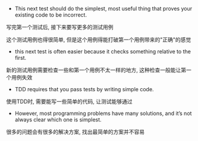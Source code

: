 + This next test should do the simplest, most useful thing that proves your existing code to be incorrect.

写完第一个测试后, 接下来要写更多的测试用例

这个测试用例也得很简单, 但是这个用例得能打破第一个用例带来的"正确"的感觉

+ this next test is often easier because it checks something relative to the first.

新的测试用例需要检查一些和第一个用例不太一样的地方, 这种检查一般能让第一个用例失效


+ TDD requires that you pass tests by writing simple code.

使用TDD时, 需要能写一些简单的代码, 让测试能够通过

+ However, most programming problems have many solutions, and it’s not always clear which one is simplest.

很多的问题会有很多的解决方案, 找出最简单的方案并不容易

